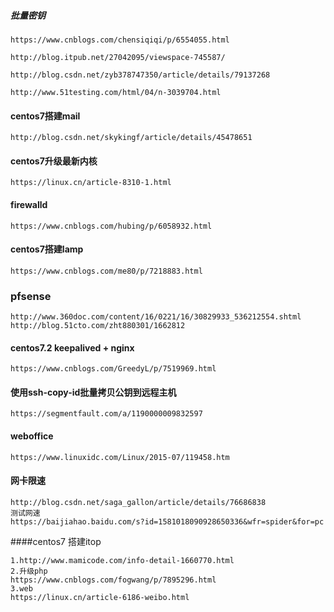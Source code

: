 ##### 批量密钥

````
https://www.cnblogs.com/chensiqiqi/p/6554055.html

http://blog.itpub.net/27042095/viewspace-745587/

http://blog.csdn.net/zyb378747350/article/details/79137268

http://www.51testing.com/html/04/n-3039704.html

````

#### centos7搭建mail

```
http://blog.csdn.net/skykingf/article/details/45478651
```

#### centos7升级最新内核

```
https://linux.cn/article-8310-1.html
```

#### firewalld

```
https://www.cnblogs.com/hubing/p/6058932.html
```

#### centos7搭建lamp

```
https://www.cnblogs.com/me80/p/7218883.html
```


### pfsense
```
http://www.360doc.com/content/16/0221/16/30829933_536212554.shtml
http://blog.51cto.com/zht880301/1662812
```

#### centos7.2   keepalived + nginx

```
https://www.cnblogs.com/GreedyL/p/7519969.html
```

#### 使用ssh-copy-id批量拷贝公钥到远程主机

```
https://segmentfault.com/a/1190000009832597
```

#### weboffice

```
https://www.linuxidc.com/Linux/2015-07/119458.htm
```

#### 网卡限速

```
http://blog.csdn.net/saga_gallon/article/details/76686838
测试网速
https://baijiahao.baidu.com/s?id=1581018090928650336&wfr=spider&for=pc
```

####centos7 搭建itop
```
1.http://www.mamicode.com/info-detail-1660770.html
2.升级php
https://www.cnblogs.com/fogwang/p/7895296.html
3.web
https://linux.cn/article-6186-weibo.html
```

